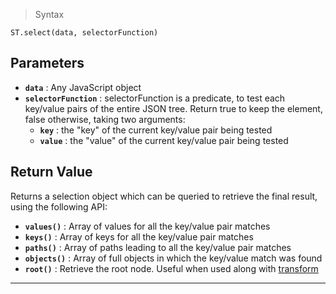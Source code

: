 
> Syntax

```
ST.select(data, selectorFunction)
```

## Parameters

- **`data`** : Any JavaScript object
- **`selectorFunction`** : selectorFunction is a predicate, to test each key/value pairs of the entire JSON tree. Return true to keep the element, false otherwise, taking two arguments:
  - **`key`** : the "key" of the current key/value pair being tested
  - **`value`** : the "value" of the current key/value pair being tested

## Return Value

Returns a selection object which can be queried to retrieve the final result, using the following API:

- **`values()`** : Array of values for all the key/value pair matches
- **`keys()`** : Array of keys for all the key/value pair matches
- **`paths()`** : Array of paths leading to all the key/value pair matches
- **`objects()`** : Array of full objects in which the key/value match was found
- **`root()`** : Retrieve the root node. Useful when used along with [transform](transform.html)

---

